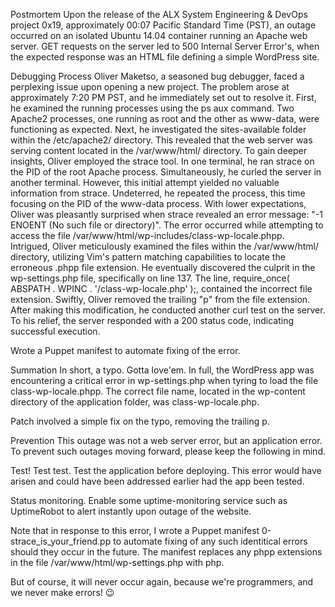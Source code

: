 Postmortem
Upon the release of the ALX System Engineering & DevOps project 0x19, approximately 00:07 Pacific Standard Time (PST), an outage occurred on an isolated Ubuntu 14.04 container running an Apache web server. GET requests on the server led to 500 Internal Server Error's, when the expected response was an HTML file defining a simple WordPress site.

Debugging Process
Oliver Maketso, a seasoned bug debugger, faced a perplexing issue upon opening a new project. The problem arose at approximately 7:20 PM PST, and he immediately set out to resolve it.
First, he examined the running processes using the ps aux command. Two Apache2 processes, one running as root and the other as www-data, were functioning as expected. Next, he investigated the sites-available folder within the /etc/apache2/ directory. This revealed that the web server was serving content located in the /var/www/html/ directory.
To gain deeper insights, Oliver employed the strace tool. In one terminal, he ran strace on the PID of the root Apache process. Simultaneously, he curled the server in another terminal. However, this initial attempt yielded no valuable information from strace. Undeterred, he repeated the process, this time focusing on the PID of the www-data process.
With lower expectations, Oliver was pleasantly surprised when strace revealed an error message: "-1 ENOENT (No such file or directory)". The error occurred while attempting to access the file /var/www/html/wp-includes/class-wp-locale.phpp.
Intrigued, Oliver meticulously examined the files within the /var/www/html/ directory, utilizing Vim's pattern matching capabilities to locate the erroneous .phpp file extension. He eventually discovered the culprit in the wp-settings.php file, specifically on line 137. The line, require_once( ABSPATH . WPINC . '/class-wp-locale.php' );, contained the incorrect file extension.
Swiftly, Oliver removed the trailing "p" from the file extension. After making this modification, he conducted another curl test on the server. To his relief, the server responded with a 200 status code, indicating successful execution.


Wrote a Puppet manifest to automate fixing of the error.

Summation
In short, a typo. Gotta love'em. In full, the WordPress app was encountering a critical error in wp-settings.php when tyring to load the file class-wp-locale.phpp. The correct file name, located in the wp-content directory of the application folder, was class-wp-locale.php.

Patch involved a simple fix on the typo, removing the trailing p.

Prevention
This outage was not a web server error, but an application error. To prevent such outages moving forward, please keep the following in mind.

Test! Test  test. Test the application before deploying. This error would have arisen and could have been addressed earlier had the app been tested.

Status monitoring. Enable some uptime-monitoring service such as UptimeRobot to alert instantly upon outage of the website.

Note that in response to this error, I wrote a Puppet manifest 0-strace_is_your_friend.pp to automate fixing of any such identitical errors should they occur in the future. The manifest replaces any phpp extensions in the file /var/www/html/wp-settings.php with php.

But of course, it will never occur again, because we're programmers, and we never make errors! 😉
